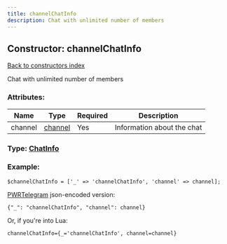 ```yaml
---
title: channelChatInfo
description: Chat with unlimited number of members
---
```

## Constructor: channelChatInfo  
[Back to constructors index](index.md)



Chat with unlimited number of members

### Attributes:

| Name     |    Type       | Required | Description |
|----------|---------------|----------|-------------|
|channel|[channel](../types/channel.md) | Yes|Information about the chat|



### Type: [ChatInfo](../types/ChatInfo.md)


### Example:

```
$channelChatInfo = ['_' => 'channelChatInfo', 'channel' => channel];
```  

[PWRTelegram](https://pwrtelegram.xyz) json-encoded version:

```
{"_": "channelChatInfo", "channel": channel}
```


Or, if you're into Lua:  


```
channelChatInfo={_='channelChatInfo', channel=channel}

```


